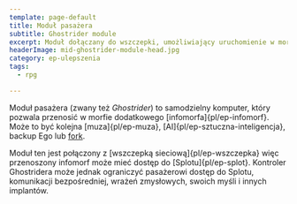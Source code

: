 ```yaml
---
template: page-default
title: Moduł pasażera
subtitle: Ghostrider module
excerpt: Moduł dołączany do wszczepki, umożliwiający uruchomienie w morfie dodatkowego Ego
headerImage: mid-ghostrider-module-head.jpg
category: ep-ulepszenia
tags:
  - rpg

---
```

Moduł pasażera (zwany też _Ghostrider_) to samodzielny komputer, który pozwala przenosić w morfie dodatkowego [infomorfa]{pl/ep-infomorf}. Może to być kolejna [muza]{pl/ep-muza}, [AI]{pl/ep-sztuczna-inteligencja}, backup Ego lub [fork](#).

Moduł ten jest połączony z [wszczepką sieciową]{pl/ep-wszczepka} więc przenoszony infomorf może mieć dostęp do [Splotu]{pl/ep-splot}. Kontroler Ghostridera może jednak ograniczyć pasażerowi dostęp do Splotu, komunikacji bezpośredniej, wrażeń zmysłowych, swoich myśli i innych implantów.